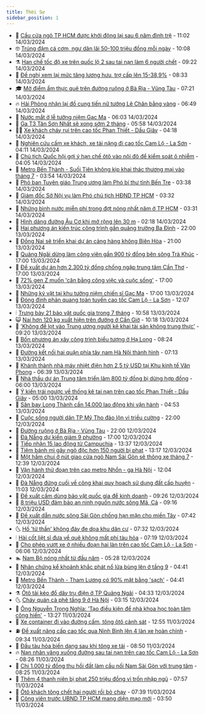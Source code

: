 ```yaml
---
title: Thời Sự
sidebar_position: 1
---
```


<!-- vnexpress-thoi-su:START -->
- 🦒 [Cầu cửa ngõ TP HCM được khởi động lại sau 6 năm đình trệ](https://vnexpress.net/cau-cua-ngo-tp-hcm-duoc-khoi-dong-lai-sau-6-nam-dinh-tre-4722392.html) - 11:02 14/03/2024
- 🤓 [Trúng đậm cá cơm, ngư dân lãi 50-100 triệu đồng mỗi ngày](https://vnexpress.net/trung-dam-ca-com-ngu-dan-lai-50-100-trieu-dong-moi-ngay-4722368.html) - 10:08 14/03/2024
- ⚗️ [Hạn chế tốc độ xe trên quốc lộ 2 sau tai nạn làm 6 người chết](https://vnexpress.net/han-che-toc-do-xe-tren-quoc-lo-2-sau-tai-nan-lam-6-nguoi-chet-4722322.html) - 09:22 14/03/2024
- 🌊 [Đề nghị xem lại mức tăng lương hưu, trợ cấp lên 15-38,9%](https://vnexpress.net/de-nghi-xem-lai-muc-tang-luong-huu-tro-cap-len-15-38-9-4722222.html) - 08:33 14/03/2024
- 🎓 [Mở điểm ẩm thực quê trên đường ruộng ở Bà Rịa - Vũng Tàu](https://vnexpress.net/mo-diem-am-thuc-que-tren-duong-ruong-o-ba-ria-vung-tau-4722242.html) - 07:21 14/03/2024
- 🔥 [Hải Phòng nhận lại đồ cung tiến nữ tướng Lê Chân bằng vàng](https://vnexpress.net/hai-phong-nhan-lai-do-cung-tien-nu-tuong-le-chan-bang-vang-4722215.html) - 06:49 14/03/2024
- 🦏 [Nước mắt ở lễ tưởng niệm Gạc Ma](https://vnexpress.net/nuoc-mat-o-le-tuong-niem-gac-ma-4722217.html) - 06:03 14/03/2024
- 👺 [Ga T3 Tân Sơn Nhất sẽ xong sớm 2 tháng](https://vnexpress.net/ga-t3-tan-son-nhat-se-xong-som-2-thang-4722186.html) - 05:58 14/03/2024
- 🧑‍🏫 [Xe khách cháy rụi trên cao tốc Phan Thiết - Dầu Giây](https://vnexpress.net/xe-khach-chay-rui-tren-cao-toc-phan-thiet-dau-giay-4722164.html) - 04:18 14/03/2024
- 🚦 [Nghiên cứu cấm xe khách, xe tải nặng đi cao tốc Cam Lộ - La Sơn](https://vnexpress.net/nghien-cuu-cam-xe-khach-xe-tai-nang-di-cao-toc-cam-lo-la-son-4722069.html) - 04:11 14/03/2024
- 🎉 [Chủ tịch Quốc hội gợi ý hạn chế ôtô vào nội đô để kiểm soát ô nhiễm](https://vnexpress.net/chu-tich-quoc-hoi-goi-y-han-che-oto-vao-noi-do-de-kiem-soat-o-nhiem-4722127.html) - 04:05 14/03/2024
- 🦒 [Metro Bến Thành - Suối Tiên không kịp khai thác thương mại vào tháng 7](https://vnexpress.net/metro-ben-thanh-suoi-tien-khong-kip-khai-thac-thuong-mai-vao-thang-7-4722162.html) - 03:54 14/03/2024
- 🤗 [Phó ban Tuyên giáo Trung ương làm Phó bí thư tỉnh Bến Tre](https://vnexpress.net/pho-ban-tuyen-giao-trung-uong-lam-pho-bi-thu-tinh-ben-tre-4722116.html) - 03:38 14/03/2024
- 💼 [Giám đốc Sở Nội vụ làm Phó chủ tịch HĐND TP HCM](https://vnexpress.net/giam-doc-so-noi-vu-lam-pho-chu-tich-hdnd-tp-hcm-4722101.html) - 03:32 14/03/2024
- 🤩 [Những bình nước miễn phí trong đợt nóng nhất năm ở TP HCM](https://vnexpress.net/nhung-binh-nuoc-mien-phi-trong-dot-nong-nhat-nam-o-tp-hcm-4721958.html) - 03:31 14/03/2024
- 🤡 [Hình dáng đường Âu Cơ khi mở rộng lên 30 m](https://video.vnexpress.net/hinh-dang-duong-au-co-khi-mo-rong-len-30-m-4721091.html) - 02:18 14/03/2024
- 💯 [Hai phương án kiến trúc công trình gần quảng trường Ba Đình](https://vnexpress.net/hai-phuong-an-kien-truc-cong-trinh-gan-quang-truong-ba-dinh-4721993.html) - 22:00 13/03/2024
- 👺 [Đồng Nai sẽ triển khai dự án cảng hàng không Biên Hòa](https://vnexpress.net/dong-nai-se-trien-khai-du-an-cang-hang-khong-bien-hoa-4721979.html) - 21:00 13/03/2024
- 🌮 [Quảng Ngãi dừng làm công viên gần 900 tỷ đồng bên sông Trà Khúc](https://vnexpress.net/quang-ngai-dung-lam-cong-vien-gan-900-ty-dong-ben-song-tra-khuc-4721995.html) - 17:00 13/03/2024
- 🥸 [Đề xuất dự án hơn 2.300 tỷ đồng chống ngập trung tâm Cần Thơ](https://vnexpress.net/de-xuat-du-an-hon-2-300-ty-dong-chong-ngap-trung-tam-can-tho-4721987.html) - 17:00 13/03/2024
- 🐻 [72% gen Z muốn &#39;cân bằng công việc và cuộc sống&#39;](https://vnexpress.net/72-gen-z-muon-can-bang-cong-viec-va-cuoc-song-4721909.html) - 17:00 13/03/2024
- 👀 [Những kỷ vật tại khu tưởng niệm chiến sĩ Gạc Ma](https://vnexpress.net/nhung-ky-vat-tai-khu-tuong-niem-chien-si-gac-ma-4720609.html) - 17:00 13/03/2024
- 🤔 [Đóng đinh phản quang toàn tuyến cao tốc Cam Lộ - La Sơn](https://vnexpress.net/dong-dinh-phan-quang-toan-tuyen-cao-toc-cam-lo-la-son-4721919.html) - 12:07 13/03/2024
- 🕯 [Trưng bày 21 bảo vật quốc gia trong 7 tháng](https://vnexpress.net/trung-bay-21-bao-vat-quoc-gia-trong-7-thang-4721885.html) - 10:58 13/03/2024
- 😺 [Nai hơn 120 kg xuất hiện trên đường ở Cần Giờ](https://vnexpress.net/nai-hon-120-kg-xuat-hien-tren-duong-o-can-gio-4721920.html) - 10:18 13/03/2024
- 🦆 [&#39;Không để lọt vào Trung ương người kê khai tài sản không trung thực&#39;](https://vnexpress.net/khong-de-lot-vao-trung-uong-nguoi-ke-khai-tai-san-khong-trung-thuc-4721864.html) - 09:20 13/03/2024
- 🧰 [Bốn phương án xây công trình biểu tượng ở Hạ Long](https://vnexpress.net/bon-phuong-an-xay-cong-trinh-bieu-tuong-o-ha-long-4721824.html) - 08:24 13/03/2024
- 🦍 [Đường kết nối hai quận phía tây nam Hà Nội thành hình](https://vnexpress.net/duong-ket-noi-hai-quan-phia-tay-nam-ha-noi-thanh-hinh-4721783.html) - 07:13 13/03/2024
- 🧰 [Khánh thành nhà máy nhiệt điện hơn 2,5 tỷ USD tại Khu kinh tế Vân Phong](https://vnexpress.net/khanh-thanh-nha-may-nhiet-dien-hon-2-5-ty-usd-tai-khu-kinh-te-van-phong-4721793.html) - 06:39 13/03/2024
- 💃 [Nhà thầu dự án Trung tâm triển lãm 800 tỷ đồng bị dừng hợp đồng](https://vnexpress.net/nha-thau-du-an-trung-tam-trien-lam-800-ty-dong-bi-dung-hop-dong-4721779.html) - 06:00 13/03/2024
- 🧰 [Ý kiến trái ngược về thống kê tai nạn trên cao tốc Phan Thiết - Dầu Giây](https://vnexpress.net/y-kien-trai-nguoc-ve-thong-ke-tai-nan-tren-cao-toc-phan-thiet-dau-giay-4721656.html) - 05:00 13/03/2024
- 🚀 [Sân bay Long Thành cần 14.000 lao động khi vận hành](https://vnexpress.net/san-bay-long-thanh-can-14-000-lao-dong-khi-van-hanh-4721672.html) - 04:53 13/03/2024
- 🎊 [Cuộc sống người dân TP Mỹ Tho đảo lộn vì triều cường](https://video.vnexpress.net/cuoc-song-nguoi-dan-tp-my-tho-dao-lon-vi-trieu-cuong-4721568.html) - 22:00 12/03/2024
- 🤭 [Đường ruộng ở Bà Rịa - Vũng Tàu](https://vnexpress.net/duong-ruong-o-ba-ria-vung-tau-4721368.html) - 22:00 12/03/2024
- 🤗 [Đà Nẵng dự kiến giảm 9 phường](https://vnexpress.net/da-nang-du-kien-giam-9-phuong-4721534.html) - 17:00 12/03/2024
- 🌈 [Tiếp nhận 15 lao động từ Campuchia](https://vnexpress.net/tiep-nhan-15-lao-dong-tu-campuchia-4721543.html) - 13:37 12/03/2024
- 🦣 [Tiệm bánh mì gây ngộ độc hơn 150 người bị phạt](https://vnexpress.net/tiem-banh-mi-gay-ngo-doc-hon-150-nguoi-bi-phat-4721541.html) - 13:17 12/03/2024
- 🎡 [Một hầm chui ở nút giao cửa ngõ Nam Sài Gòn sẽ thông xe tháng 7](https://vnexpress.net/mot-ham-chui-o-nut-giao-cua-ngo-nam-sai-gon-se-thong-xe-thang-7-4721535.html) - 12:39 12/03/2024
- 🦏 [Vận hành thử đoạn trên cao metro Nhổn - ga Hà Nội](https://vnexpress.net/van-hanh-thu-doan-tren-cao-metro-nhon-ga-ha-noi-4721526.html) - 12:04 12/03/2024
- 🎊 [Đà Nẵng đứng cuối về công khai quy hoạch sử dụng đất cấp huyện](https://vnexpress.net/da-nang-dung-cuoi-ve-cong-khai-quy-hoach-su-dung-dat-cap-huyen-4721491.html) - 11:03 12/03/2024
- 🫶 [Đề xuất cấm dùng bảo vật quốc gia để kinh doanh](https://vnexpress.net/de-xuat-cam-dung-bao-vat-quoc-gia-de-kinh-doanh-4721406.html) - 09:26 12/03/2024
- 🤔 [8 triệu USD đảm bảo an ninh nguồn nước sông Mã, Cả](https://vnexpress.net/8-trieu-usd-dam-bao-an-ninh-nguon-nuoc-song-ma-ca-4721233.html) - 09:16 12/03/2024
- 🤠 [Đề xuất dẫn nước sông Sài Gòn chống hạn mặn cho miền Tây](https://vnexpress.net/de-xuat-dan-nuoc-song-sai-gon-chong-han-man-cho-mien-tay-4721379.html) - 07:42 12/03/2024
- 🌜 [Hố &#39;tử thần&#39; không đáy đe dọa khu dân cư](https://vnexpress.net/ho-tu-than-khong-day-de-doa-khu-dan-cu-4721357.html) - 07:32 12/03/2024
- 🕯 [Hài cốt liệt sĩ đưa về quê không mất phí tàu hỏa](https://vnexpress.net/hai-cot-liet-si-dua-ve-que-khong-mat-phi-tau-hoa-4721336.html) - 07:19 12/03/2024
- 🤔 [Cho phép vượt xe ở nhiều đoạn hai làn trên cao tốc Cam Lộ - La Sơn](https://vnexpress.net/cho-phep-vuot-xe-o-nhieu-doan-hai-lan-tren-cao-toc-cam-lo-la-son-4721213.html) - 06:06 12/03/2024
- 🏊 [Nam Bộ nóng nhất từ đầu năm](https://vnexpress.net/nam-bo-nong-nhat-tu-dau-nam-4721353.html) - 05:28 12/03/2024
- 🌮 [Nhân chứng kể khoảnh khắc phát nổ lửa bùng lên ở tầng 9](https://video.vnexpress.net/nhan-chung-ke-khoanh-khac-phat-no-lua-bung-len-o-tang-9-4721338.html) - 04:41 12/03/2024
- 🫣 [Metro Bến Thành - Tham Lương có 90% mặt bằng &#39;sạch&#39;](https://vnexpress.net/metro-ben-thanh-tham-luong-co-90-mat-bang-sach-4721328.html) - 04:41 12/03/2024
- ⚗️ [Ôtô tải kéo đổ dãy trụ điện ở TP Quảng Ngãi](https://vnexpress.net/oto-tai-keo-do-day-tru-dien-o-tp-quang-ngai-4721304.html) - 04:33 12/03/2024
- 🌜 [Cháy quán cà phê tầng 9 ở Hà Nội](https://vnexpress.net/chay-quan-bar-tang-9-o-ha-noi-4721269.html) - 03:15 12/03/2024
- 🌁 [Ông Nguyễn Trọng Nghĩa: &#39;Tạo điều kiện để nhà khoa học toàn tâm công hiến&#39;](https://vnexpress.net/ong-nguyen-trong-nghia-tao-dieu-kien-de-nha-khoa-hoc-toan-tam-cong-hien-4721119.html) - 13:27 11/03/2024
- 🐲 [Xe container đi vào đường cấm, tông ôtô cảnh sát](https://vnexpress.net/xe-container-di-vao-duong-cam-tong-oto-canh-sat-4721113.html) - 12:55 11/03/2024
- ⛽️ [Đề xuất nâng cấp cao tốc qua Ninh Bình lên 4 làn xe hoàn chỉnh](https://vnexpress.net/de-xuat-nang-cap-cao-toc-qua-ninh-binh-len-4-lan-xe-hoan-chinh-4721000.html) - 09:34 11/03/2024
- 🗽 [Đầu tàu hỏa biến dạng sau khi tông xe tải](https://vnexpress.net/dau-tau-hoa-bien-dang-sau-khi-tong-xe-tai-4720966.html) - 08:50 11/03/2024
- 🔥 [Nạn nhân văng xuống đường sau tai nạn trên cao tốc Cam Lộ - La Sơn](https://vnexpress.net/nan-nhan-vang-xuong-duong-sau-tai-nan-tren-cao-toc-cam-lo-la-son-4720840.html) - 08:26 11/03/2024
- 💯 [Chi 1.000 tỷ đồng thu hồi đất làm cầu nối Nam Sài Gòn với trung tâm](https://vnexpress.net/chi-1-000-ty-dong-thu-hoi-dat-lam-cau-noi-nam-sai-gon-voi-trung-tam-4720979.html) - 08:25 11/03/2024
- 🦆 [Thêm 4 thanh niên bị phạt 250 triệu đồng vì trốn nhập ngũ](https://vnexpress.net/them-4-thanh-nien-bi-phat-250-trieu-dong-vi-tron-nhap-ngu-4720946.html) - 07:57 11/03/2024
- 🫣 [Ôtô khách tông chết hai người rồi bỏ chạy](https://vnexpress.net/oto-khach-tong-chet-hai-nguoi-roi-bo-chay-4720950.html) - 07:39 11/03/2024
- 🤡 [Công viên trước UBND TP HCM mang diện mạo mới](https://vnexpress.net/cong-vien-truoc-ubnd-tp-hcm-mang-dien-mao-moi-4720844.html) - 03:50 11/03/2024<!-- vnexpress-thoi-su:END -->